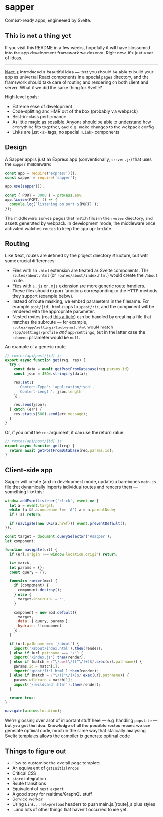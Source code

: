 # sapper

Combat-ready apps, engineered by Svelte.

## This is not a thing yet

If you visit this README in a few weeks, hopefully it will have blossomed into the app development framework we deserve. Right now, it's just a set of ideas.

---

[Next.js](https://github.com/zeit/next.js/) introduced a beautiful idea — that you should be able to build your app as universal React components in a special `pages` directory, and the framework should take care of routing and rendering on both client and server. What if we did the same thing for Svelte?

High-level goals:

* Extreme ease of development
* Code-splitting and HMR out of the box (probably via webpack)
* Best-in-class performance
* As little magic as possible. Anyone should be able to understand how everything fits together, and e.g. make changes to the webpack config
* Links are just `<a>` tags, no special `<Link>` components


## Design

A Sapper app is just an Express app (conventionally, `server.js`) that uses the `sapper` middleware:

```js
const app = require('express')();
const sapper = require('sapper');

app.use(sapper());

const { PORT = 3000 } = process.env;
app.listen(PORT, () => {
  console.log(`listening on port ${PORT}`);
});
```

The middleware serves pages that match files in the `routes` directory, and assets generated by webpack. In development mode, the middleware once activated watches `routes` to keep the app up-to-date.


## Routing

Like Next, routes are defined by the project directory structure, but with some crucial differences:

* Files with an `.html` extension are treated as Svelte components. The `routes/about.html` (or `routes/about/index.html`) would create the `/about` route.
* Files with a `.js` or `.mjs` extension are more generic route handlers. These files should export functions corresponding to the HTTP methods they support (example below).
* Instead of route masking, we embed parameters in the filename. For example `post/[id].html` maps to `/post/:id`, and the component will be rendered with the appropriate parameter.
* Nested routes (read [this article](https://joshduff.com/2015-06-why-you-need-a-state-router.md)) can be handled by creating a file that matches the subroute — for example, `routes/app/settings/[submenu].html` would match `/app/settings/profile` *and* `app/settings`, but in the latter case the `submenu` parameter would be `null`.

An example of a generic route:

```js
// routes/api/post/[id].js
export async function get(req, res) {
  try {
    const data = await getPostFromDatabase(req.params.id);
    const json = JSON.stringify(data);

    res.set({
      'Content-Type': 'application/json',
      'Content-Length': json.length
    });

    res.send(json);
  } catch (err) {
    res.status(500).send(err.message);
  }
}
```

Or, if you omit the `res` argument, it can use the return value:

```js
// routes/api/post/[id].js
export async function get(req) {
  return await getPostFromDatabase(req.params.id);
}
```


## Client-side app

Sapper will create (and in development mode, update) a barebones `main.js` file that dynamically imports individual routes and renders them — something like this:

```js
window.addEventListener('click', event => {
  let a = event.target;
  while (a && a.nodeName !== 'A') a = a.parentNode;
  if (!a) return;

  if (navigate(new URL(a.href))) event.preventDefault();
});

const target = document.querySelector('#sapper');
let component;

function navigate(url) {
  if (url.origin !== window.location.origin) return;

  let match;
  let params = {};
  const query = {};

  function render(mod) {
    if (component) {
      component.destroy();
    } else {
      target.innerHTML = '';
    }

    component = new mod.default({
      target,
      data: { query, params },
      hydrate: !!component
    });
  }

  if (url.pathname === '/about') {
    import('/about/index.html').then(render);
  } else if (url.pathname === '/') {
    import('/index.js').then(render);
  } else if (match = /^\/post\/([^\/]+)$/.exec(url.pathname)) {
    params.id = match[1];
    import('/post/[id].html').then(render);
  } else if (match = /^\/([^\/]+)$/.exec(url.pathname)) {
    params.wildcard = match[1];
    import('/[wildcard].html').then(render);
  }

  return true;
}

navigate(window.location);
```

We're glossing over a lot of important stuff here — e.g. handling `popstate` — but you get the idea. Knowledge of all the possible routes means we can generate optimal code, much in the same way that statically analysing Svelte templates allows the compiler to generate optimal code.


## Things to figure out

* How to customise the overall page template
* An equivalent of `getInitialProps`
* Critical CSS
* `store` integration
* Route transitions
* Equivalent of `next export`
* A good story for realtime/GraphQL stuff
* Service worker
* Using `Link...rel=preload` headers to push main.js/[route].js plus styles
* ...and lots of other things that haven't occurred to me yet.